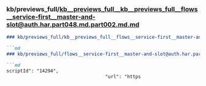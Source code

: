 ### kb/previews_full/kb__previews_full__kb__previews_full__flows__service-first__master-and-slot@auth.har.part048.md.part002.md.md

```md
### kb/previews_full/kb__previews_full__flows__service-first__master-and-slot@auth.har.part048.md.part002.md

```md
### kb/previews_full/flows__service-first__master-and-slot@auth.har.part048.md (part 002)

```md
scriptId": "14294",
                                    "url": "https
```

```

```

```
